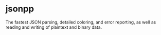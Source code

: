 # jsonpp
The fastest JSON parsing, detailed coloring, and error reporting, as well as reading and writing of plaintext and binary data.
